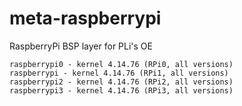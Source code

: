 # meta-raspberrypi
RaspberryPi BSP layer for PLi's OE
```
raspberrypi0 - kernel 4.14.76 (RPi0, all versions)
raspberrypi - kernel 4.14.76 (RPi1, all versions)
raspberrypi2 - kernel 4.14.76 (RPi2, all versions)
raspberrypi3 - kernel 4.14.76 (RPi3, all versions)
```
